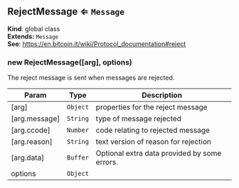 <a name="RejectMessage"></a>

## RejectMessage ⇐ <code>Message</code>
**Kind**: global class  
**Extends:** <code>Message</code>  
**See**: https://en.bitcoin.it/wiki/Protocol_documentation#reject  
<a name="new_RejectMessage_new"></a>

### new RejectMessage([arg], options)
The reject message is sent when messages are rejected.


| Param | Type | Description |
| --- | --- | --- |
| [arg] | <code>Object</code> | properties for the reject message |
| [arg.message] | <code>String</code> | type of message rejected |
| [arg.ccode] | <code>Number</code> | code relating to rejected message |
| [arg.reason] | <code>String</code> | text version of reason for rejection |
| [arg.data] | <code>Buffer</code> | Optional extra data provided by some errors. |
| options | <code>Object</code> |  |

